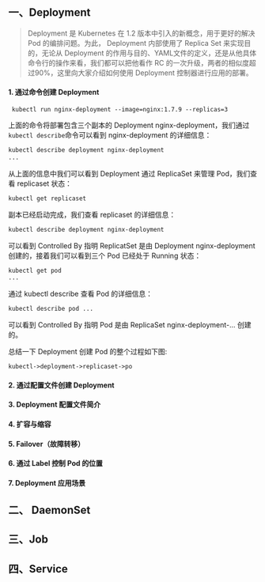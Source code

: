 ## 一、Deployment

>Deployment 是 Kubernetes 在 1.2 版本中引入的新概念，用于更好的解决 Pod 的编排问题。为此， Deployment 内部使用了 Replica Set 来实现目的，无论从 Deployment 的作用与目的、YAML文件的定义，还是从他具体命令行的操作来看，我们都可以把他看作 RC 的一次升级，两者的相似度超过90%，这里向大家介绍如何使用 Deployment 控制器进行应用的部署。

#### 1. 通过命令创建 Deployment

` kubectl run nginx-deployment --image=nginx:1.7.9 --replicas=3`

上面的命令将部署包含三个副本的 Deployment nginx-deployment，我们通过 `kubectl describe`命令可以看到 nginx-deployment 的详细信息：

```bash
kubectl describe deployment nginx-deployment
...
```

从上面的信息中我们可以看到 Deployment 通过 ReplicaSet 来管理 Pod，我们查看 replicaset 状态：

```bash
kubectl get replicaset

```



副本已经启动完成，我们查看 replicaset 的详细信息：

```bash
kubectl describe deployment nginx-deployment
```

可以看到 Controlled By 指明 ReplicatSet 是由 Deployment nginx-deployment 创建的，接着我们可以看到三个 Pod 已经处于 Running 状态：

```bash
kubectl get pod
...
```

通过 kubectl describe 查看 Pod 的详细信息：

```bash
kubectl describe pod ...
```

可以看到 Controlled By 指明 Pod 是由 ReplicaSet nginx-deployment-... 创建的。

总结一下 Deployment 创建 Pod 的整个过程如下图:

```
kubectl->deployment->replicaset->po
```

#### 2. 通过配置文件创建 Deployment



#### 3. Deployment 配置文件简介

#### 4.  扩容与缩容

#### 5. Failover（故障转移）

#### 6. 通过 Label 控制 Pod 的位置

#### 7. Deployment 应用场景

## 二、 DaemonSet



## 三、Job

## 四、Service

